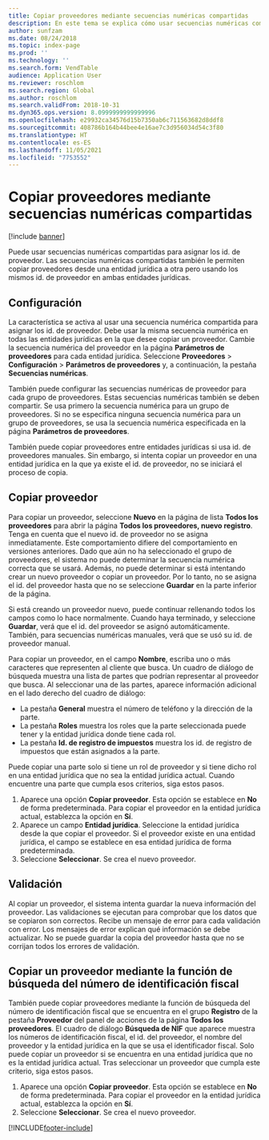 ```yaml
---
title: Copiar proveedores mediante secuencias numéricas compartidas
description: En este tema se explica cómo usar secuencias numéricas compartidas para copiar un proveedor en otra entidad jurídica pero conservando el mismo id. de proveedor.
author: sunfzam
ms.date: 08/24/2018
ms.topic: index-page
ms.prod: ''
ms.technology: ''
ms.search.form: VendTable
audience: Application User
ms.reviewer: roschlom
ms.search.region: Global
ms.author: roschlom
ms.search.validFrom: 2018-10-31
ms.dyn365.ops.version: 8.0999999999999996
ms.openlocfilehash: e29932ca34576d15b7350ab6c711563682d8ddf8
ms.sourcegitcommit: 408786b164b44bee4e16ae7c3d956034d54c3f80
ms.translationtype: HT
ms.contentlocale: es-ES
ms.lasthandoff: 11/05/2021
ms.locfileid: "7753552"
---
```

# <a name="copy-vendors-by-using-shared-number-sequences"></a>Copiar proveedores mediante secuencias numéricas compartidas

[!include [banner](../includes/banner.md)]

Puede usar secuencias numéricas compartidas para asignar los id. de proveedor. Las secuencias numéricas compartidas también le permiten copiar proveedores desde una entidad jurídica a otra pero usando los mismos id. de proveedor en ambas entidades jurídicas.

## <a name="setup"></a>Configuración

La característica se activa al usar una secuencia numérica compartida para asignar los id. de proveedor. Debe usar la misma secuencia numérica en todas las entidades jurídicas en la que desee copiar un proveedor. Cambie la secuencia numérica del proveedor en la página **Parámetros de proveedores** para cada entidad jurídica. Seleccione **Proveedores** \> **Configuración** \> **Parámetros de proveedores** y, a continuación, la pestaña **Secuencias numéricas**.

También puede configurar las secuencias numéricas de proveedor para cada grupo de proveedores. Estas secuencias numéricas también se deben compartir. Se usa primero la secuencia numérica para un grupo de proveedores. Si no se especifica ninguna secuencia numérica para un grupo de proveedores, se usa la secuencia numérica especificada en la página **Parámetros de proveedores**.

También puede copiar proveedores entre entidades jurídicas si usa id. de proveedores manuales. Sin embargo, si intenta copiar un proveedor en una entidad jurídica en la que ya existe el id. de proveedor, no se iniciará el proceso de copia.

## <a name="copy-a-vendor"></a>Copiar proveedor

Para copiar un proveedor, seleccione **Nuevo** en la página de lista **Todos los proveedores** para abrir la página **Todos los proveedores, nuevo registro**. Tenga en cuenta que el nuevo id. de proveedor no se asigna inmediatamente. Este comportamiento difiere del comportamiento en versiones anteriores. Dado que aún no ha seleccionado el grupo de proveedores, el sistema no puede determinar la secuencia numérica correcta que se usará. Además, no puede determinar si está intentando crear un nuevo proveedor o copiar un proveedor. Por lo tanto, no se asigna el id. del proveedor hasta que no se seleccione **Guardar** en la parte inferior de la página.

Si está creando un proveedor nuevo, puede continuar rellenando todos los campos como lo hace normalmente. Cuando haya terminado, y seleccione **Guardar**, verá que el id. del proveedor se asignó automáticamente. También, para secuencias numéricas manuales, verá que se usó su id. de proveedor manual.

Para copiar un proveedor, en el campo **Nombre**, escriba uno o más caracteres que representen al cliente que busca. Un cuadro de diálogo de búsqueda muestra una lista de partes que podrían representar al proveedor que busca. Al seleccionar una de las partes, aparece información adicional en el lado derecho del cuadro de diálogo:

- La pestaña **General** muestra el número de teléfono y la dirección de la parte.
- La pestaña **Roles** muestra los roles que la parte seleccionada puede tener y la entidad jurídica donde tiene cada rol.
- La pestaña **Id. de registro de impuestos** muestra los id. de registro de impuestos que están asignados a la parte.

Puede copiar una parte solo si tiene un rol de proveedor y si tiene dicho rol en una entidad jurídica que no sea la entidad jurídica actual. Cuando encuentre una parte que cumpla esos criterios, siga estos pasos.

1. Aparece una opción **Copiar proveedor**. Esta opción se establece en **No** de forma predeterminada. Para copiar el proveedor en la entidad jurídica actual, establezca la opción en **Sí**. 
2. Aparece​ un campo **Entidad jurídica**. Seleccione la entidad jurídica desde la que copiar el proveedor. Si el proveedor existe en una entidad jurídica, el campo se establece en esa entidad jurídica de forma predeterminada.
3. Seleccione **Seleccionar**. Se crea el nuevo proveedor.

## <a name="validation"></a>Validación

Al copiar un proveedor, el sistema intenta guardar la nueva información del proveedor. Las validaciones se ejecutan para comprobar que los datos que se copiaron son correctos. Recibe un mensaje de error para cada validación con error. Los mensajes de error explican qué información se debe actualizar. No se puede guardar la copia del proveedor hasta que no se corrijan todos los errores de validación.

## <a name="copy-a-vendor-by-using-the-tax-exempt-number-search-feature"></a>Copiar un proveedor mediante la función de búsqueda del número de identificación fiscal

También puede copiar proveedores mediante la función de búsqueda del número de identificación fiscal que se encuentra en el grupo **Registro** de la pestaña **Proveedor** del panel de acciones de la página **Todos los proveedores**. El cuadro de diálogo **Búsqueda de NIF** que aparece muestra los números de identificación fiscal, el id. del proveedor, el nombre del proveedor y la entidad jurídica en la que se usa el identificador fiscal. Solo puede copiar un proveedor si se encuentra en una entidad jurídica que no es la entidad jurídica actual. Tras seleccionar un proveedor que cumpla este criterio, siga estos pasos.

1. Aparece una opción **Copiar proveedor**. Esta opción se establece en **No** de forma predeterminada. Para copiar el proveedor en la entidad jurídica actual, establezca la opción en **Sí**.
2. Seleccione **Seleccionar**. Se crea el nuevo proveedor.


[!INCLUDE[footer-include](../../includes/footer-banner.md)]
